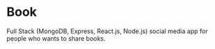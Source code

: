 # Book
Full Stack (MongoDB, Express, React.js, Node.js) social media app for people who wants to share books.
